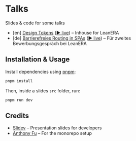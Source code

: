 # Talks

Slides &amp; code for some talks

- [en] [Design Tokens](./2021-08-18) ([▶️ live](https://pedantic-heisenberg-a3e623.netlify.app/2021/leanera-design-tokens/)) – Inhouse for LeanERA
- [de] [Barrierefreies Routing in SPAs](./2021-05-17) ([▶️ live](https://pedantic-heisenberg-a3e623.netlify.app/2021/leanera-accessible-routing-spa/)) – Für zweites Bewerbungsgespräch bei LeanERA

## Installation & Usage

Install dependencies using [pnpm](https://pnpm.io):

```bash
pnpm install
```

Then, inside a slides `src` folder, run:

```bash
pnpm run dev
```

## Credits

- [Slidev](https://sli.dev) – Presentation slides for developers
- [Anthony Fu](https://github.com/antfu) – For the monorepo setup
